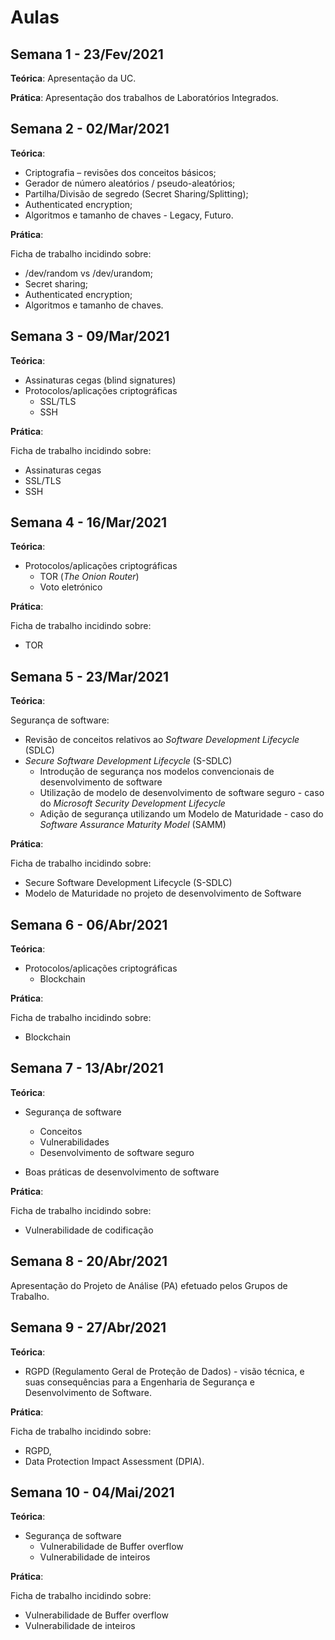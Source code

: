 # Aulas

## Semana 1 - 23/Fev/2021

**Teórica**: Apresentação da UC.

**Prática**: Apresentação dos trabalhos de Laboratórios Integrados.


## Semana 2 - 02/Mar/2021

**Teórica**:

-   Criptografia – revisões dos conceitos básicos;
-   Gerador de número aleatórios / pseudo-aleatórios;
-   Partilha/Divisão de segredo (Secret Sharing/Splitting);
-   Authenticated encryption;
-   Algoritmos e tamanho de chaves - Legacy, Futuro.

**Prática**:

Ficha de trabalho incidindo sobre:

-   /dev/random vs /dev/urandom;
-   Secret sharing;
-   Authenticated encryption;
-   Algoritmos e tamanho de chaves.

## Semana 3 - 09/Mar/2021


**Teórica**:

-   Assinaturas cegas (blind signatures)
-   Protocolos/aplicações criptográficas
    -   SSL/TLS
    -   SSH

**Prática**:

Ficha de trabalho incidindo sobre:

-   Assinaturas cegas
-   SSL/TLS
-   SSH


## Semana 4 - 16/Mar/2021


**Teórica**:

-   Protocolos/aplicações criptográficas
    -   TOR (_The Onion Router_)
    -   Voto eletrónico


**Prática**:

Ficha de trabalho incidindo sobre:

-   TOR


## Semana 5 - 23/Mar/2021

**Teórica**:

 Segurança de software:

  -   Revisão de conceitos relativos ao _Software Development Lifecycle_ (SDLC)
  -   _Secure Software Development Lifecycle_ (S-SDLC)
        - Introdução de segurança nos modelos convencionais de desenvolvimento de software
        - Utilização de modelo de desenvolvimento de software seguro - caso do _Microsoft Security Development Lifecycle_
        - Adição de segurança utilizando um Modelo de Maturidade - caso do _Software Assurance Maturity Model_ (SAMM)


**Prática**:

Ficha de trabalho incidindo sobre:

- Secure Software Development Lifecycle (S-SDLC)
- Modelo de Maturidade no projeto de desenvolvimento de Software

## Semana 6 - 06/Abr/2021

**Teórica**:

- Protocolos/aplicações criptográficas
    - Blockchain


**Prática**:

Ficha de trabalho incidindo sobre:

- Blockchain


## Semana 7 - 13/Abr/2021

**Teórica**:

-   Segurança de software
    -   Conceitos
    -   Vulnerabilidades
    -   Desenvolvimento de software seguro

- Boas práticas de desenvolvimento de software

**Prática**:

Ficha de trabalho incidindo sobre:

-   Vulnerabilidade de codificação


## Semana 8 - 20/Abr/2021

Apresentação do Projeto de Análise (PA) efetuado pelos Grupos de Trabalho.


## Semana 9 - 27/Abr/2021

**Teórica**:

-   RGPD (Regulamento Geral de Proteção de Dados) - visão técnica, e suas consequências para a Engenharia de Segurança e Desenvolvimento de Software.

**Prática**:

Ficha de trabalho incidindo sobre:

-   RGPD,
- Data Protection Impact Assessment (DPIA).


## Semana 10 - 04/Mai/2021

**Teórica**:

-   Segurança de software
    - Vulnerabilidade de Buffer overflow
    - Vulnerabilidade de inteiros

**Prática**:

Ficha de trabalho incidindo sobre:

-   Vulnerabilidade de Buffer overflow
-   Vulnerabilidade de inteiros

